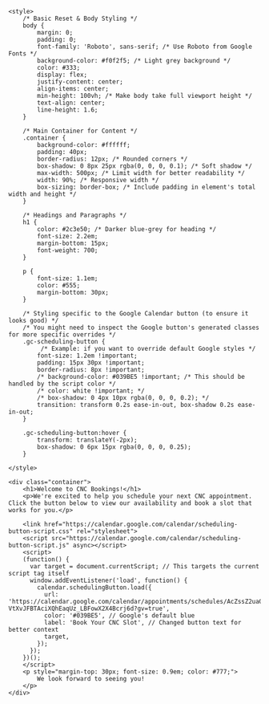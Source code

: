 <!DOCTYPE html>
<html lang="en">
<head>
    <meta charset="UTF-8">
    <meta name="viewport" content="width=device-width, initial-scale=1.0">
    <title>CNC Bookings - Schedule Your Appointment</title>
    <link rel="icon" href="favicon.ico" type="image/x-icon"> <link href="https://fonts.googleapis.com/css2?family=Roboto:wght@400;700&display=swap" rel="stylesheet">

    <style>
        /* Basic Reset & Body Styling */
        body {
            margin: 0;
            padding: 0;
            font-family: 'Roboto', sans-serif; /* Use Roboto from Google Fonts */
            background-color: #f0f2f5; /* Light grey background */
            color: #333;
            display: flex;
            justify-content: center;
            align-items: center;
            min-height: 100vh; /* Make body take full viewport height */
            text-align: center;
            line-height: 1.6;
        }

        /* Main Container for Content */
        .container {
            background-color: #ffffff;
            padding: 40px;
            border-radius: 12px; /* Rounded corners */
            box-shadow: 0 8px 25px rgba(0, 0, 0, 0.1); /* Soft shadow */
            max-width: 500px; /* Limit width for better readability */
            width: 90%; /* Responsive width */
            box-sizing: border-box; /* Include padding in element's total width and height */
        }

        /* Headings and Paragraphs */
        h1 {
            color: #2c3e50; /* Darker blue-grey for heading */
            font-size: 2.2em;
            margin-bottom: 15px;
            font-weight: 700;
        }

        p {
            font-size: 1.1em;
            color: #555;
            margin-bottom: 30px;
        }

        /* Styling specific to the Google Calendar button (to ensure it looks good) */
        /* You might need to inspect the Google button's generated classes for more specific overrides */
        .gc-scheduling-button {
             /* Example: if you want to override default Google styles */
            font-size: 1.2em !important;
            padding: 15px 30px !important;
            border-radius: 8px !important;
            /* background-color: #039BE5 !important; /* This should be handled by the script color */
            /* color: white !important; */
            /* box-shadow: 0 4px 10px rgba(0, 0, 0, 0.2); */
            transition: transform 0.2s ease-in-out, box-shadow 0.2s ease-in-out;
        }

        .gc-scheduling-button:hover {
            transform: translateY(-2px);
            box-shadow: 0 6px 15px rgba(0, 0, 0, 0.25);
        }

    </style>
</head>
<body>

    <div class="container">
        <h1>Welcome to CNC Bookings!</h1>
        <p>We're excited to help you schedule your next CNC appointment. Click the button below to view our availability and book a slot that works for you.</p>

        <link href="https://calendar.google.com/calendar/scheduling-button-script.css" rel="stylesheet">
        <script src="https://calendar.google.com/calendar/scheduling-button-script.js" async></script>
        <script>
        (function() {
          var target = document.currentScript; // This targets the current script tag itself
          window.addEventListener('load', function() {
            calendar.schedulingButton.load({
              url: 'https://calendar.google.com/calendar/appointments/schedules/AcZssZ2ua06LyvKlQzoG2ELGuqVraDJc36NWPhHOfZzM-VtXvJFBTAciXQhEaqUz_LBFowX2X4Bcrj6d?gv=true',
              color: '#039BE5', // Google's default blue
              label: 'Book Your CNC Slot', // Changed button text for better context
              target,
            });
          });
        })();
        </script>
        <p style="margin-top: 30px; font-size: 0.9em; color: #777;">
            We look forward to seeing you!
        </p>
    </div>

</body>
</html>

